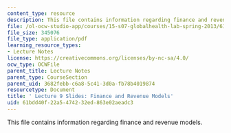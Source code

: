 ```yaml
---
content_type: resource
description: This file contains information regarding finance and revenue models.
file: /ol-ocw-studio-app/courses/15-s07-globalhealth-lab-spring-2013/61bdd40f22a5474232ed863e02aeadc3_MIT15_S07S13_lec9.pdf
file_size: 345076
file_type: application/pdf
learning_resource_types:
- Lecture Notes
license: https://creativecommons.org/licenses/by-nc-sa/4.0/
ocw_type: OCWFile
parent_title: Lecture Notes
parent_type: CourseSection
parent_uid: 3682febb-c6a8-5c41-3d0a-fb78b4019874
resourcetype: Document
title: ' Lecture 9 Slides: Finance and Revenue Models'
uid: 61bdd40f-22a5-4742-32ed-863e02aeadc3
---
```

This file contains information regarding finance and revenue models.
